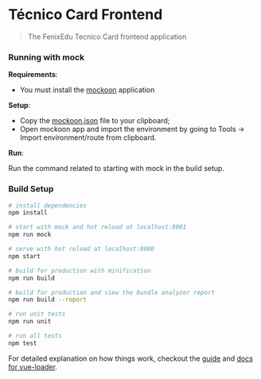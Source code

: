 # Técnico Card Frontend

> The FenixEdu Tecnico Card frontend application


### Running with mock

**Requirements**:

- You must install the [mockoon](https://mockoon.com/) application

**Setup**:

- Copy the [mockoon.json](https://repo.dsi.tecnico.ulisboa.pt/academic-apps/tecnico-card-frontend/blob/master/mockoon/mockoon.json) file to your clipboard;
- Open mockoon app and import the environment by going to Tools -> Import environment/route from clipboard.

**Run**:

Run the command related to starting with mock in the build setup.

### Build Setup

```bash
# install dependencies
npm install

# start with mock and hot reload at localhost:8081
npm run mock

# serve with hot reload at localhost:8080
npm start

# build for production with minification
npm run build

# build for production and view the bundle analyzer report
npm run build --report

# run unit tests
npm run unit

# run all tests
npm test
```

For detailed explanation on how things work, checkout the [guide](http://vuejs-templates.github.io/webpack/) and [docs for vue-loader](http://vuejs.github.io/vue-loader).
